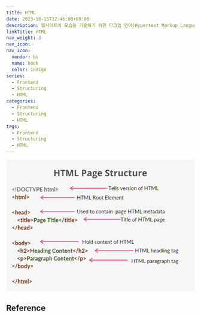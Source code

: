 ```yaml
---
title: HTML
date: 2023-10-15T12:46:00+09:00
description: 웹사이트의 모습을 기술하기 위한 마크업 언어(Hypertext Markup Language)
linkTitle: HTML
nav_weight: 3
nav_icon:
nav_icon:
  vendor: bs
  name: book
  color: indigo
series:
  - Frontend
  - Structuring
  - HTML
categories:
  - Frontend
  - Structuring
  - HTML
tags:
  - Frontend
  - Structuring
  - HTML
---
```


![HTML Page Structure](html-page-structure.png#center)

## Reference
